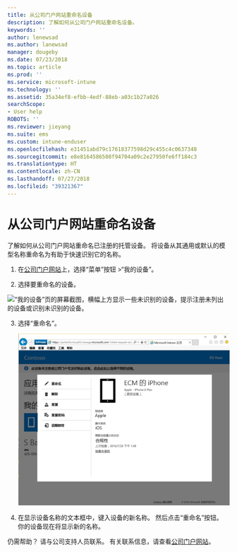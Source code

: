 ```yaml
---
title: 从公司门户网站重命名设备
description: 了解如何从公司门户网站重命名设备。
keywords: ''
author: lenewsad
ms.author: lanewsad
manager: dougeby
ms.date: 07/23/2018
ms.topic: article
ms.prod: ''
ms.service: microsoft-intune
ms.technology: ''
ms.assetid: 35a34ef8-efbb-4edf-88eb-a03c1b27a026
searchScope:
- User help
ROBOTS: ''
ms.reviewer: jieyang
ms.suite: ems
ms.custom: intune-enduser
ms.openlocfilehash: e31451abd79c17618377598d29c455c4c0637348
ms.sourcegitcommit: e8e8164586508f94704a09c2e27950fe6ff184c3
ms.translationtype: HT
ms.contentlocale: zh-CN
ms.lasthandoff: 07/27/2018
ms.locfileid: "39321367"
---
```

# <a name="rename-your-device-from-the-company-portal-website"></a>从公司门户网站重命名设备

了解如何从公司门户网站重命名已注册的托管设备。 将设备从其通用或默认的模型名称重命名为有助于快速识别它的名称。  

1. 在[公司门户网站](https://portal.manage.microsoft.com/HelpDeskDialog)上，选择“菜单”按钮 >“我的设备”。

2. 选择要重命名的设备。

![“我的设备”页的屏幕截图，横幅上方显示一些未识别的设备，提示注册未列出的设备或识别未识别的设备。](./media/macOS_enroll_002_tap_here_banner.png)  

3. 选择“重命名”。  

   ![公司门户网站上已选设备的所有选项，包括重命名、删除、重置设备、重置密码和远程锁定。 ](./media/iwp-screen-with-all-options.png)  
    

4. 在显示设备名称的文本框中，键入设备的新名称。 然后点击“重命名”按钮。 你的设备现在将显示新的名称。

仍需帮助？ 请与公司支持人员联系。 有关联系信息，请查看[公司门户网站](https://portal.manage.microsoft.com/HelpDeskDialog)。
